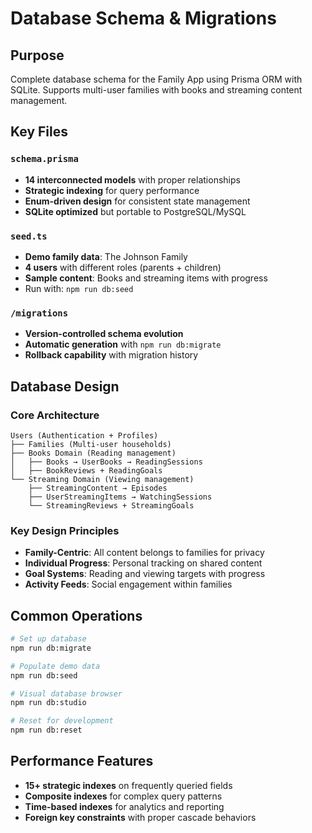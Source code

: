 # Database Schema & Migrations

## Purpose

Complete database schema for the Family App using Prisma ORM with SQLite. Supports multi-user families with books and streaming content management.

## Key Files

### `schema.prisma`

- **14 interconnected models** with proper relationships
- **Strategic indexing** for query performance
- **Enum-driven design** for consistent state management
- **SQLite optimized** but portable to PostgreSQL/MySQL

### `seed.ts`

- **Demo family data**: The Johnson Family
- **4 users** with different roles (parents + children)
- **Sample content**: Books and streaming items with progress
- Run with: `npm run db:seed`

### `/migrations`

- **Version-controlled schema evolution**
- **Automatic generation** with `npm run db:migrate`
- **Rollback capability** with migration history

## Database Design

### Core Architecture

```
Users (Authentication + Profiles)
├── Families (Multi-user households)
├── Books Domain (Reading management)
│   ├── Books → UserBooks → ReadingSessions
│   ├── BookReviews + ReadingGoals
└── Streaming Domain (Viewing management)
    ├── StreamingContent → Episodes
    ├── UserStreamingItems → WatchingSessions
    └── StreamingReviews + StreamingGoals
```

### Key Design Principles

- **Family-Centric**: All content belongs to families for privacy
- **Individual Progress**: Personal tracking on shared content
- **Goal Systems**: Reading and viewing targets with progress
- **Activity Feeds**: Social engagement within families

## Common Operations

```bash
# Set up database
npm run db:migrate

# Populate demo data
npm run db:seed

# Visual database browser
npm run db:studio

# Reset for development
npm run db:reset
```

## Performance Features

- **15+ strategic indexes** on frequently queried fields
- **Composite indexes** for complex query patterns
- **Time-based indexes** for analytics and reporting
- **Foreign key constraints** with proper cascade behaviors

